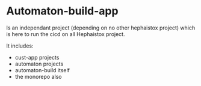 # Automaton-build-app

Is an independant project (depending on no other hephaistox project) which is here to run the cicd on all Hephaistox project.

It includes:

* cust-app projects
* automaton projects
* automaton-build itself
* the monorepo also
